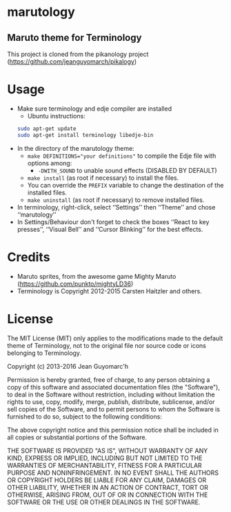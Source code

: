 marutology
==========

Maruto theme for Terminology
-----------------------------

This project is cloned from the pikanology project (https://github.com/jeanguyomarch/pikalogy)

Usage
=====

* Make sure terminology and edje compiler are installed
  * Ubuntu instructions:
  ```bash
  sudo apt-get update
  sudo apt-get install terminology libedje-bin
  ```
* In the directory of the marutology theme:
  * `make DEFINITIONS="your definitions"` to compile the Edje file with options among:
    * `-DWITH_SOUND` to unable sound effects (DISABLED BY DEFAULT)
  * `make install` (as root if necessary) to install the files.
  * You can override the `PREFIX` variable to change the destination of the installed files.
  * `make uninstall` (as root if necessary) to remove installed files.
* In terminology, right-click, select ‘‘Settings’’ then ‘‘Theme’’ and chose ‘‘marutology’’
* In Settings/Behaviour don't forget to check the boxes ‘‘React to key presses’’, ‘‘Visual Bell’’ and ‘‘Cursor Blinking’’ for the best effects.

Credits
=======

* Maruto sprites, from the awesome game Mighty Maruto (https://github.com/punkto/mightyLD36)
* Terminology is Copyright 2012-2015 Carsten Haitzler and others.

License
=======

The MIT License (MIT) only applies to the modifications made to the default theme
of Terminology, not to the original file nor source code or icons belonging to Terminology.




Copyright (c) 2013-2016 Jean Guyomarc'h

Permission is hereby granted, free of charge, to any person obtaining a copy
of this software and associated documentation files (the "Software"), to deal
in the Software without restriction, including without limitation the rights
to use, copy, modify, merge, publish, distribute, sublicense, and/or sell
copies of the Software, and to permit persons to whom the Software is
furnished to do so, subject to the following conditions:

The above copyright notice and this permission notice shall be included in
all copies or substantial portions of the Software.

THE SOFTWARE IS PROVIDED "AS IS", WITHOUT WARRANTY OF ANY KIND, EXPRESS OR
IMPLIED, INCLUDING BUT NOT LIMITED TO THE WARRANTIES OF MERCHANTABILITY,
FITNESS FOR A PARTICULAR PURPOSE AND NONINFRINGEMENT. IN NO EVENT SHALL THE
AUTHORS OR COPYRIGHT HOLDERS BE LIABLE FOR ANY CLAIM, DAMAGES OR OTHER
LIABILITY, WHETHER IN AN ACTION OF CONTRACT, TORT OR OTHERWISE, ARISING FROM,
OUT OF OR IN CONNECTION WITH THE SOFTWARE OR THE USE OR OTHER DEALINGS IN
THE SOFTWARE.
